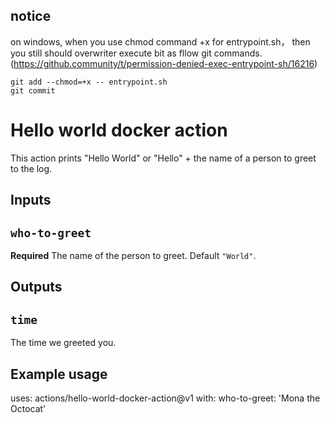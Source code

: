 ## notice
on windows,  when you use chmod command +x for entrypoint.sh，  then you still should overwriter execute bit as fllow git commands.
(https://github.community/t/permission-denied-exec-entrypoint-sh/16216)

``` shell
git add --chmod=+x -- entrypoint.sh
git commit

```

# Hello world docker action

This action prints "Hello World" or "Hello" + the name of a person to greet to the log.

## Inputs

## `who-to-greet`

**Required** The name of the person to greet. Default `"World"`.



## Outputs

## `time`

The time we greeted you.

## Example usage

uses: actions/hello-world-docker-action@v1
with:
  who-to-greet: 'Mona the Octocat'
  
